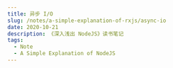 ```yaml
---
title: 异步 I/O
slug: /notes/a-simple-explanation-of-rxjs/async-io
date: 2020-10-21
description: 《深入浅出 NodeJS》读书笔记
tags:
  - Note
  - A Simple Explanation of NodeJS
---
```



